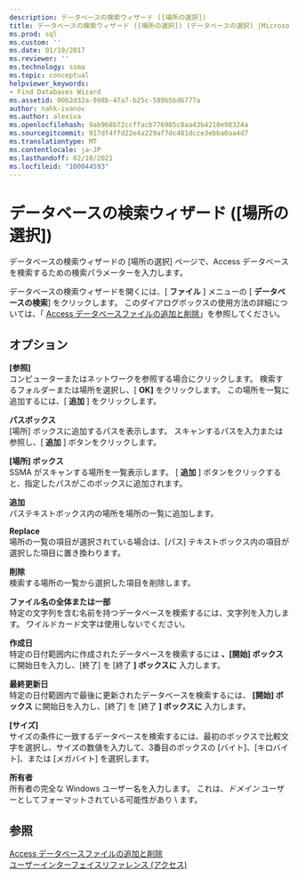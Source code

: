 ```yaml
---
description: データベースの検索ウィザード ([場所の選択])
title: データベースの検索ウィザード ([場所の選択]) (データベースの選択) |Microsoft Docs
ms.prod: sql
ms.custom: ''
ms.date: 01/19/2017
ms.reviewer: ''
ms.technology: ssma
ms.topic: conceptual
helpviewer_keywords:
- Find Databases Wizard
ms.assetid: 00b2d32a-998b-47a7-b25c-589b5bd6777a
author: nahk-ivanov
ms.author: alexiva
ms.openlocfilehash: 9ab968b72ccffacb776985c8aa43b4210e98324a
ms.sourcegitcommit: 917df4ffd22e4a229af7dc481dcce3ebba0aa4d7
ms.translationtype: MT
ms.contentlocale: ja-JP
ms.lasthandoff: 02/10/2021
ms.locfileid: "100044593"
---
```

# <a name="find-databases-wizard-select-locations-accesstosql"></a>データベースの検索ウィザード ([場所の選択])
データベースの検索ウィザードの [場所の選択] ページで、Access データベースを検索するための検索パラメーターを入力します。  
  
データベースの検索ウィザードを開くには、[ **ファイル** ] メニューの [ **データベースの検索**] をクリックします。 このダイアログボックスの使用方法の詳細については、「 [Access データベースファイルの追加と削除](adding-and-removing-access-database-files-accesstosql.md)」を参照してください。  
  
## <a name="options"></a>オプション  
**[参照]**  
コンピューターまたはネットワークを参照する場合にクリックします。 検索するフォルダーまたは場所を選択し、[ **OK]** をクリックします。 この場所を一覧に追加するには、[ **追加** ] をクリックします。  
  
**パスボックス**  
[場所] ボックスに追加するパスを表示します。 スキャンするパスを入力または参照し、[ **追加** ] ボタンをクリックします。  
  
**[場所] ボックス**  
SSMA がスキャンする場所を一覧表示します。 [ **追加** ] ボタンをクリックすると、指定したパスがこのボックスに追加されます。  
  
**追加**  
パステキストボックス内の場所を場所の一覧に追加します。  
  
**Replace**  
場所の一覧の項目が選択されている場合は、[パス] テキストボックス内の項目が選択した項目に置き換わります。  
  
**削除**  
検索する場所の一覧から選択した項目を削除します。  
  
**ファイル名の全体または一部**  
特定の文字列を含む名前を持つデータベースを検索するには、文字列を入力します。 ワイルドカード文字は使用しないでください。  
  
**作成日**  
特定の日付範囲内に作成されたデータベースを検索するには **、[開始] ボックス** に開始日を入力し、[終了] を [終了 **] ボックスに** 入力します。  
  
**最終更新日**  
特定の日付範囲内で最後に更新されたデータベースを検索するには、 **[開始] ボックス** に開始日を入力し、[終了] を [終了 **] ボックスに** 入力します。  
  
**[サイズ]**  
サイズの条件に一致するデータベースを検索するには、最初のボックスで比較文字を選択し、サイズの数値を入力して、3番目のボックスの [バイト]、[キロバイト]、または [メガバイト] を選択します。  
  
**所有者**  
所有者の完全な Windows ユーザー名を入力します。 これは、*ドメイン* ユーザーとしてフォーマットされている可能性があり \\ ます。  
  
## <a name="see-also"></a>参照  
[Access データベースファイルの追加と削除](adding-and-removing-access-database-files-accesstosql.md)  
[ユーザーインターフェイスリファレンス (アクセス)](./user-interface-reference-accesstosql.md)  
